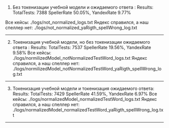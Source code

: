 1) Без токенизации учебной модели и ожидаемого ответа :
	Results:
	TotalTests: 7388
	SpellerRate 50.05%, YandexRate 9.77%

Все кейсы: ./logs/not_normalized_logs.txt
Яндекс справился, а наш спеллер нет: ./logs/not_normalized_yaRigth_spellWrong_log.txt

------------------------------------------------------------------------------------------

2) Токенизация учебной модели, но без токенизации ожидаемого ответа :
		Results:
		 TotalTests: 7537
		 SpellerRate 19.56%, YandexRate 9.58%
Все кейсы: ./logs/normilizedModel_notNormalizedTestWord_logs.txt
Яндекс справился, а наш спеллер нет: ./logs/normilizedModel_notNormalizedTestWord_yaRigth_spellWrong_log.txt

------------------------------------------------------------------------------------------

3) Токенизация учебной модели и токенизация ожидаемого ответа:
		Results:
		 TotalTests: 7429
		 SpellerRate 41.59%, YandexRate 6.97%
Все кейсы: ./logs/normalizedModel_normalizedTestWord_logs.txt
Яндекс справился, а наш спеллер нет: ./logs/normalizedModel_normalizedTestWord_yaRigth_spellWrong_log.txt
------------------------------------------------------------------------------------------

